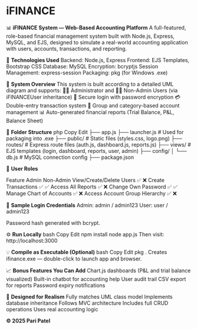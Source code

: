 # iFINANCE

📊 **iFINANCE System — Web-Based Accounting Platform**
A full-featured, role-based financial management system built with Node.js, Express, MySQL, and EJS, designed to simulate a real-world accounting application with users, accounts, transactions, and reporting.

🔧 **Technologies Used**
Backend: Node.js, Express
Frontend: EJS Templates, Bootstrap CSS
Database: MySQL
Encryption: bcryptjs
Session Management: express-session
Packaging: pkg (for Windows .exe)

🧩 **System Overview**
This system is built according to a detailed UML diagram and supports:
🧑‍💼 Administrator and 🧑‍💻 Non-Admin Users (via iFINANCEUser inheritance)
🔐 Secure login with password encryption
💳 Double-entry transaction system
📁 Group and category-based account management
📊 Auto-generated financial reports (Trial Balance, P&L, Balance Sheet)

📂 **Folder Structure**
php
Copy
Edit
├── app.js
├── launcher.js          # Used for packaging into .exe
├── public/              # Static files (styles.css, logo.png)
├── routes/              # Express route files (auth.js, dashboard.js, reports.js)
├── views/               # EJS templates (login, dashboard, reports, user, admin)
├── config/
│   └── db.js            # MySQL connection config
├── package.json

👥 **User Roles**

Feature	Admin	Non-Admin
View/Create/Delete Users	      ✅	  ❌
Create Transactions	            ✅	  ✅
Access All Reports	            ✅	  ❌
Change Own Password	            ✅	  ✅
Manage Chart of Accounts	      ✅	  ❌
Access Account Group Hierarchy	✅	  ❌

🧪 **Sample Login Credentials**
Admin: admin / admin123
User: user / admin123

Password hash generated with bcrypt.

⚙️ **Run Locally**
bash
Copy
Edit
npm install
node app.js
Then visit: http://localhost:3000

💡 **Compile as Executable (Optional)**
bash
Copy
Edit
pkg .
Creates ifinance.exe — double-click to launch app and browser.

📈 **Bonus Features You Can Add**
Chart.js dashboards (P&L and trial balance visualized)
Built-in chatbot for accounting help
User audit trail
CSV export for reports
Password expiry notifications

🧠 **Designed for Realism**
Fully matches UML class model
Implements database inheritance
Follows MVC architecture
Includes full CRUD operations
Uses real accounting logic

**© 2025 Pari Patel**
